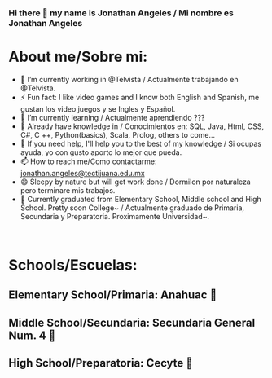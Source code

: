 ### Hi there 👋 my name is Jonathan Angeles / Mi nombre es Jonathan Angeles

<!--
**JonathanAV/jonathanav** is a ✨ _special_ ✨ repository because its `README.md` (this file) appears on your GitHub profile. -->

# About me/Sobre mi:

- 🔭 I’m currently working in @Telvista / Actualmente trabajando en @Telvista.
- ⚡ Fun fact: I like video games and I know both English and Spanish, me gustan los video juegos y se Ingles y Español.
- 🌱 I’m currently learning / Actualmente aprendiendo ???
- 🌱 Already have knowledge in / Conocimientos en: SQL, Java, Html, CSS, C#, C ++, Python(basics), Scala, Prolog, others to come...
- 💬 If you need help, I'll help you to the best of my knowledge / Si ocupas ayuda, yo con gusto aporto lo mejor que pueda.
- 📫 How to reach me/Como contactarme: jonathan.angeles@tectijuana.edu.mx
- 😄 Sleepy by nature but will get work done / Dormilon por naturaleza pero terminare mis trabajos.
- 📲 Currently graduated from Elementary School, Middle school and High School. Pretty soon College~ / Actualmente graduado de Primaria, Secundaria y Preparatoria. Proximamente Universidad~.
</br>

# Schools/Escuelas: </br>
## Elementary School/Primaria: Anahuac :tada: </br>
## Middle School/Secundaria: Secundaria General Num. 4 :tada: </br>
## High School/Preparatoria: Cecyte :tada: </br>

